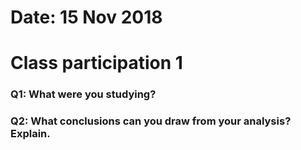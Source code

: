 # Date: 15 Nov 2018
# Class participation 1

### Q1: What were you studying?


### Q2: What conclusions can you draw from your analysis? Explain.
